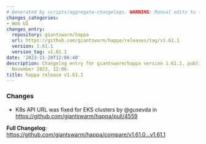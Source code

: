 ```yaml
---
# Generated by scripts/aggregate-changelogs. WARNING: Manual edits to this files will be overwritten.
changes_categories:
- Web UI
changes_entry:
  repository: giantswarm/happa
  url: https://github.com/giantswarm/happa/releases/tag/v1.61.1
  version: 1.61.1
  version_tag: v1.61.1
date: '2023-11-28T12:06:40'
description: Changelog entry for giantswarm/happa version 1.61.1, published on 28
  November 2023, 12:06.
title: happa release v1.61.1
---
```


<!-- Release notes generated using configuration in .github/release.yml at main -->

### Changes
* K8s API URL was fixed for EKS clusters by @gusevda in https://github.com/giantswarm/happa/pull/4559

**Full Changelog**: https://github.com/giantswarm/happa/compare/v1.61.0...v1.61.1
